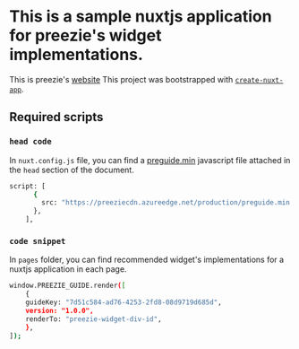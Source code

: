 # This is a sample nuxtjs application for preezie's widget implementations.

This is preezie's [website](https://preezie.com)
This project was bootstrapped with [`create-nuxt-app`](https://nuxtjs.org/docs/get-started/installation/).

## Required scripts

### `head code`

In `nuxt.config.js` file, you can find a [preguide.min](https://preeziecdn.azureedge.net/production/preguide.min.js) javascript file attached in the `head` section of the document.

```sh
script: [
      {
        src: "https://preeziecdn.azureedge.net/production/preguide.min.js",
      },
    ],
```

### `code snippet`

In `pages` folder, you can find recommended widget's implementations for a nuxtjs application in each page.

```sh
window.PREEZIE_GUIDE.render([
    {
    guideKey: "7d51c584-ad76-4253-2fd8-08d9719d685d",
    version: "1.0.0",
    renderTo: "preezie-widget-div-id",
    },
]);
```
